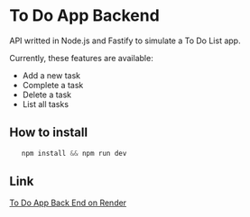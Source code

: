 # To Do App Backend

API writted in Node.js and Fastify to simulate a To Do List app.

Currently, these features are available:
- Add a new task
- Complete a task
- Delete a task
- List all tasks

## How to install

```js
   npm install && npm run dev
```

## Link

[To Do App Back End on Render](https://todo-app-backend-vc90.onrender.com)
